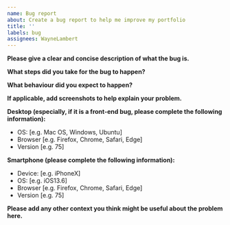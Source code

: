 ```yaml
---
name: Bug report
about: Create a bug report to help me improve my portfolio
title: ''
labels: bug
assignees: WayneLambert
---
```


**Please give a clear and concise description of what the bug is.**

**What steps did you take for the bug to happen?**

**What behaviour did you expect to happen?**

**If applicable, add screenshots to help explain your problem.**

**Desktop (especially, if it is a front-end bug, please complete the following information):**

- OS: [e.g. Mac OS, Windows, Ubuntu]
- Browser [e.g. Firefox, Chrome, Safari, Edge]
- Version [e.g. 75]

**Smartphone (please complete the following information):**

- Device: [e.g. iPhoneX]
- OS: [e.g. iOS13.6]
- Browser [e.g. Firefox, Chrome, Safari, Edge]
- Version [e.g. 75]

**Please add any other context you think might be useful about the problem here.**
